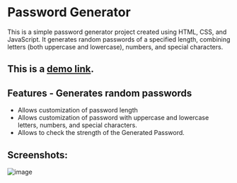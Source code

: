 # Password Generator  
This is a simple password generator project created using HTML, CSS, and JavaScript. It generates random passwords of a specified length, combining letters (both uppercase and lowercase), numbers, and special characters. 


## This is a [demo link](https://rutiktorambe.github.io/Password-Generator).



## Features  - Generates random passwords 
- Allows customization of password length
- Allows customization of password with uppercase and lowercase letters, numbers, and special characters.
- Allows to check the strength of the Generated Password.

## Screenshots:
![image](https://github.com/Rutiktorambe/Password-Generator/assets/114429614/a2c6f0c5-125a-4735-8688-64bf2306dfc3)

